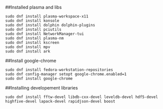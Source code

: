 ##Installed plasma and libs 
```
sudo dnf install plasma-workspace-x11
sudo dnf install konsole
sudo dnf install dolphin dolphin-plugins
sudo dnf install pciutils
sudo dnf install NetworkManager-tui
sudo dnf install plasma-nm
sudo dnf install kscreen
sudo dnf install mpv
sudo dnf install ark
```

##Install google-chrome
```
sudo dnf install fedora-workstation-repositories
sudo dnf config-manager setopt google-chrome.enabled=1
sudo dnf install google-chrome
```


##Installing developement libraries
```
sudo dnf install fftw-devel libdb-cxx-devel leveldb-devel hdf5-devel highfive-devel lapack-devel rapidjson-devel boost
```
